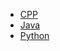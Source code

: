 -   [CPP](/coding/CPP/README.md)
-   [Java](/coding/Java/README.md)
-   [Python](/coding/Python/README.md)